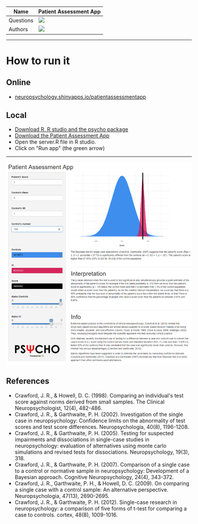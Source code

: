 |Name|Patient Assessment App|
|----------------|---|
|Questions|[![](https://img.shields.io/badge/issue-create-purple.svg?colorB=FF9800)](https://github.com/neuropsychology/PatientAssessmentApp/issues)|
|Authors|[![](https://img.shields.io/badge/CV-D._Makowski-purple.svg?colorB=9C27B0)](https://dominiquemakowski.github.io/)|



---

# How to run it

## Online

-  [neuropsychology.shinyapps.io/patientassessmentapp](https://neuropsychology.shinyapps.io/patientassessmentapp/)

## Local

- [Download R, R studio and the psycho package](https://neuropsychology.github.io/psycho.R/2018/03/21/installingR.html)
- [Download the Patient Assessment App](https://github.com/neuropsychology/PatientAssessmentApp/zipball/master/)
- Open the server.R file in R studio. 
- Click on "Run app" (the green arrow)

---


<p><a href=https://github.com/neuropsychology/PatientAssessmentApp/><img src="https://github.com/neuropsychology/PatientAssessmentApp/blob/master/www/screenshot.png" alt="Patient Assessment App"></a></p>



## References

- Crawford, J. R., & Howell, D. C. (1998). Comparing an individual's test score against norms derived from small samples. The Clinical Neuropsychologist, 12(4), 482-486.
- Crawford, J. R., & Garthwaite, P. H. (2002). Investigation of the single case in neuropsychology: Confidence limits on the abnormality of test scores and test score differences. Neuropsychologia, 40(8), 1196-1208.
- Crawford, J. R., & Garthwaite, P. H. (2005). Testing for suspected impairments and dissociations in single-case studies in neuropsychology: evaluation of alternatives using monte carlo simulations and revised tests for dissociations. Neuropsychology, 19(3), 318.
- Crawford, J. R., & Garthwaite, P. H. (2007). Comparison of a single case to a control or normative sample in neuropsychology: Development of a Bayesian approach. Cognitive Neuropsychology, 24(4), 343-372.
- Crawford, J. R., Garthwaite, P. H., & Howell, D. C. (2009). On comparing a single case with a control sample: An alternative perspective. Neuropsychologia, 47(13), 2690-2695.
- Crawford, J. R., & Garthwaite, P. H. (2012). Single-case research in neuropsychology: a comparison of five forms of t-test for comparing a case to controls. cortex, 48(8), 1009-1016.